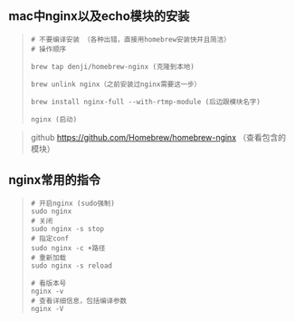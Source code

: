 ## mac中nginx以及echo模块的安装

> ```shell
> # 不要编译安装 （各种出错，直接用homebrew安装快并且简洁）
> # 操作顺序
> 
> brew tap denji/homebrew-nginx (克隆到本地)
> 
> brew unlink nginx（之前安装过nginx需要这一步）
> 
> brew install nginx-full --with-rtmp-module (后边跟模块名字)
> 
> nginx (启动)
> ```

> github     https://github.com/Homebrew/homebrew-nginx （查看包含的模块）

## nginx常用的指令

> ```shell
> # 开启nginx (sudo强制)
> sudo nginx 
> # 关闭
> sudo nginx -s stop
> # 指定conf
> sudo nginx -c +路径
> # 重新加载
> sudo nginx -s reload
> 
> # 看版本号
> nginx -v
> # 查看详细信息，包括编译参数
> nginx -V
> ```
>
>  

